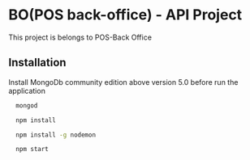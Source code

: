 # BO(POS back-office) - API Project 

This project is belongs to POS-Back Office

## Installation

Install MongoDb community edition above version 5.0 before run the application 

```bash
  mongod
```

```bash
  npm install
```
```bash
  npm install -g nodemon 
```
```bash
  npm start
```
    